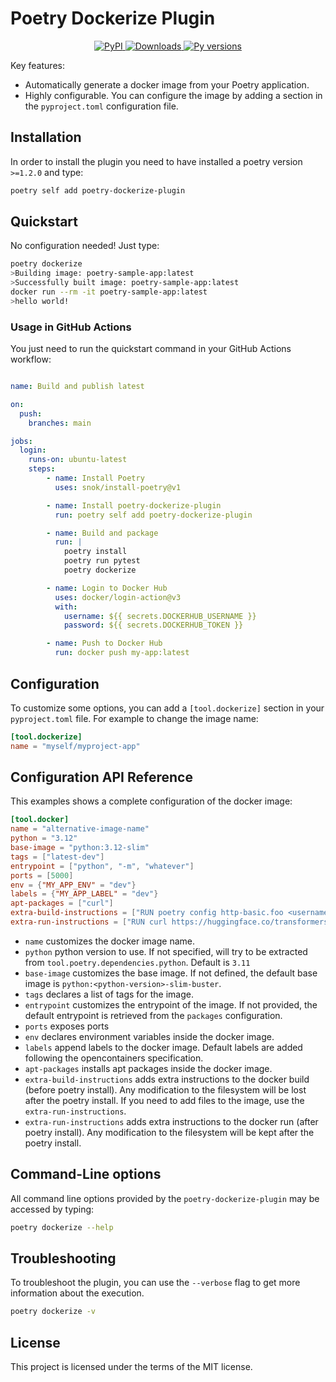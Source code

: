 # Poetry Dockerize Plugin

<p align="center">
  <a href="https://pypi.org/project/poetry-dockerize-plugin/">
    <img src="https://img.shields.io/pypi/v/poetry-dockerize-plugin?color=green&amp;label=pypi%20package" alt="PyPI">
  </a>
  <a href="https://pepy.tech/project/poetry-dockerize-plugin">
    <img src="https://static.pepy.tech/badge/poetry-dockerize-plugin" alt="Downloads">
  </a>
  <a href="">
    <img src="https://img.shields.io/pypi/pyversions/poetry-dockerize-plugin?color=green" alt="Py versions">
  </a>
</p>


Key features:

* Automatically generate a docker image from your Poetry application.
* Highly configurable. You can configure the image by adding a section in the `pyproject.toml` configuration file.

## Installation

In order to install the plugin you need to have installed a poetry version `>=1.2.0` and type:

```bash
poetry self add poetry-dockerize-plugin
```

## Quickstart

No configuration needed! Just type:
```bash
poetry dockerize
>Building image: poetry-sample-app:latest
>Successfully built image: poetry-sample-app:latest
docker run --rm -it poetry-sample-app:latest
>hello world!
```

### Usage in GitHub Actions
You just need to run the quickstart command in your GitHub Actions workflow:
```yaml

name: Build and publish latest

on:
  push:
    branches: main

jobs:
  login:
    runs-on: ubuntu-latest
    steps:
        - name: Install Poetry
          uses: snok/install-poetry@v1

        - name: Install poetry-dockerize-plugin
          run: poetry self add poetry-dockerize-plugin

        - name: Build and package
          run: |
            poetry install
            poetry run pytest
            poetry dockerize

        - name: Login to Docker Hub
          uses: docker/login-action@v3
          with:
            username: ${{ secrets.DOCKERHUB_USERNAME }}
            password: ${{ secrets.DOCKERHUB_TOKEN }}

        - name: Push to Docker Hub
          run: docker push my-app:latest
```

## Configuration
To customize some options, you can add a `[tool.dockerize]` section in your `pyproject.toml` file. For example to change the image name:

```toml
[tool.dockerize]
name = "myself/myproject-app"
```

## Configuration API Reference

This examples shows a complete configuration of the docker image:

```toml
[tool.docker]
name = "alternative-image-name"
python = "3.12"
base-image = "python:3.12-slim"
tags = ["latest-dev"]
entrypoint = ["python", "-m", "whatever"]
ports = [5000]
env = {"MY_APP_ENV" = "dev"}
labels = {"MY_APP_LABEL" = "dev"}
apt-packages = ["curl"]
extra-build-instructions = ["RUN poetry config http-basic.foo <username> <password>"]
extra-run-instructions = ["RUN curl https://huggingface.co/transformers/"]
```

* `name` customizes the docker image name. 
* `python` python version to use. If not specified, will try to be extracted from `tool.poetry.dependencies.python`. Default is `3.11`
* `base-image` customizes the base image. If not defined, the default base image is `python:<python-version>-slim-buster`. 
* `tags` declares a list of tags for the image.
* `entrypoint` customizes the entrypoint of the image. If not provided, the default entrypoint is retrieved from the `packages` configuration.
* `ports` exposes ports
* `env` declares environment variables inside the docker image.
* `labels` append labels to the docker image. Default labels are added following the opencontainers specification.
* `apt-packages` installs apt packages inside the docker image.
* `extra-build-instructions` adds extra instructions to the docker build (before poetry install). Any modification to the filesystem will be lost after the poetry install. If you need to add files to the image, use the `extra-run-instructions`.
* `extra-run-instructions` adds extra instructions to the docker run (after poetry install). Any modification to the filesystem will be kept after the poetry install.


## Command-Line options

All command line options provided by the `poetry-dockerize-plugin` may be accessed by typing:

```bash
poetry dockerize --help
```

## Troubleshooting

To troubleshoot the plugin, you can use the `--verbose` flag to get more information about the execution.

```bash
poetry dockerize -v
```

## License

This project is licensed under the terms of the MIT license.
